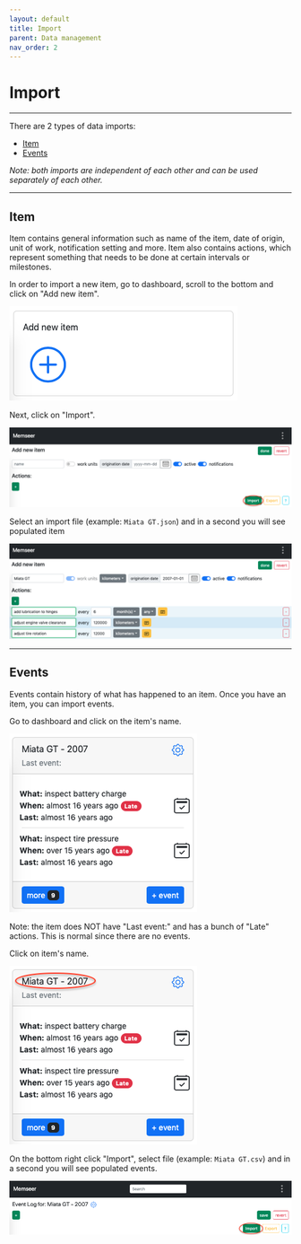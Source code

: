 ```yaml
---
layout: default
title: Import
parent: Data management
nav_order: 2
---
```


# Import

---

There are 2 types of data imports:
- [Item](#item)
- [Events](#events)

_Note: both imports are independent of each other and can be used separately of each other._

---

## Item

Item contains general information such as name of the item, date of origin, unit of work, notification setting and more. Item also contains actions, which represent something that needs to be done at certain intervals or milestones.

In order to import a new item, go to dashboard, scroll to the bottom and click on "Add new item".

![](../../assets/images/import_export/add_new_item.png)

Next, click on "Import".

![](../../assets/images/import_export/new_item_import.png)

Select an import file (example: `Miata GT.json`) and in a second you will see populated item

![](../../assets/images/import_export/newly_imported_item.png)

---

## Events

Events contain history of what has happened to an item. Once you have an item, you can import events.

Go to dashboard and click on the item's name.

![](../../assets/images/import_export/import_events.png)

Note: the item does NOT have "Last event:" and has a bunch of "Late" actions. This is normal since there are no events.

Click on item's name.

![](../../assets/images/import_export/import_events_item_name.png)

On the bottom right click "Import", select file (example: `Miata GT.csv`) and in a second you will see populated events.

![](../../assets/images/import_export/import_events_import_button.png)


